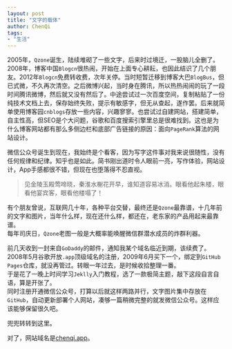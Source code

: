```yaml
---
layout: post
title: "文字的载体"
author: ChenQi
tags:
- "生活"
---
```

2005年，`Qzone`诞生，陆续堆砌了一些文字，后来时过境迁，一股脑儿全删了。2008年，博客中国`Blogcn`很热闹，开始在上面专心耕耘，也因此结识了几个朋友。2012年`Blogcn`免费转收费，次年关停。当时短暂迁移到博客大巴`BlogBus`，但已式微，不久再次清空。之后微博兴起，当时身在腾讯，所以热热闹闹的玩了一段时间腾讯微博，然后就又没有然后了。中途尝试过一次百度空间，复制粘贴了一份纯技术文档上去，保存始终失败，提示有敏感字，但无从查起，遂作罢。后来就简单使用博客园`cnblogs`存放一些内容，兴趣寥寥。也尝试过自建网站，搭建简单，自主性高，但SEO是个大问题，谷歌和百度搜索引擎里总是很难找到。这也是为什么博客网站都有那么多侧边栏和底部广告链接的原因：面向`PageRank`算法的网站设计。

微信公众号诞生到现在，我始终是个看客，因为写字这件事对我来说很随性，没有任何规律和纪律。知乎也是如此。简书刚出道时令人眼前一亮，写作体验，网站设计，App手感都很不错，但现在也堕落得不忍直视。

> 见金陵玉殿莺啼晓，秦淮水榭花开早，谁知道容易冰消。眼看他起朱楼，眼看他宴宾客，眼看他楼塌了！

有个朋友曾说，互联网几十年，各种平台交替，最终还是`Qzone`最靠谱，十几年前的文字和图片，当年什么样，现在还什么样，都还在，老东家的产品用起来最靠谱。  
每年司庆日，`Qzone`老图一般是大概率能唤醒微信群潜水成员的炸群利器。  

前几天收到一封来自`GoDaddy`的邮件，通知我某个域名临近到期，该续费了。2008年5月谷歌开放`.app`顶级域名的注册，2009年6月买下一个，绑定到`GitHub Pages`仓库，就没再管过。转眼一年过去，是时候收拾整理一番。  
于是花了一晚上时间学习`Jeklly`入门教程，选了一款极简主题，敲下这段自言自语，算是开张了。  
同时注册开通微信公众号，打算以后就这样两路并行，文字图片集中存放在`GitHub`，自动更新部署个人网站，凑够一篇稍微完整的就发微信公众号。这样应该能够保留很久吧。

兜兜转转到这里。

对了，网站域名是[chenqi.app](https://chenqi.app)。
